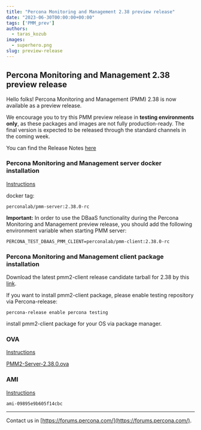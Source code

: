```yaml
---
title: "Percona Monitoring and Management 2.38 preview release"
date: "2023-06-30T00:00:00+00:00"
tags: ['PMM_prev']
authors:
  - taras_kozub
images:
  - superhero.png
slug: preview-release
---
```


## Percona Monitoring and Management 2.38 preview release

Hello folks! Percona Monitoring and Management (PMM) 2.38 is now available as a preview release.

We encourage you to try this PMM preview release in **testing environments only**, as these packages and images are not fully production-ready. The final version is expected to be released through the standard channels in the coming week.

You can find the Release Notes [here](https://pmm-doc-pr-1081.onrender.com/release-notes/2.38.0.html)

### Percona Monitoring and Management server docker installation

[Instructions](https://docs.percona.com/percona-monitoring-and-management/setting-up/server/docker.html)

docker tag:

`perconalab/pmm-server:2.38.0-rc`

**Important:** In order to use the DBaaS functionality during the Percona Monitoring and Management preview release, you should add the following environment variable when starting PMM server:

`PERCONA_TEST_DBAAS_PMM_CLIENT=perconalab/pmm-client:2.38.0-rc`

### Percona Monitoring and Management client package installation

Download the latest pmm2-client release candidate tarball for 2.38 by this [link](https://s3.us-east-2.amazonaws.com/pmm-build-cache/PR-BUILDS/el9/pmm2-client/pmm2-client-latest-5607.tar.gz).


If you want to install pmm2-client package, please enable testing repository via Percona-release: 


`
percona-release enable percona testing
`

install pmm2-client package for your OS via package manager.

### OVA

[Instructions](https://docs.percona.com/percona-monitoring-and-management/setting-up/server/virtual-appliance.html)

[PMM2-Server-2.38.0.ova](https://percona-vm.s3.amazonaws.com/PMM2-Server-2.38.0.ova)

### AMI

[Instructions](https://docs.percona.com/percona-monitoring-and-management/setting-up/server/aws.html)

`ami-09895e9b605f14cbc`


---

Contact us in [https://forums.percona.com/](https://forums.percona.com/).